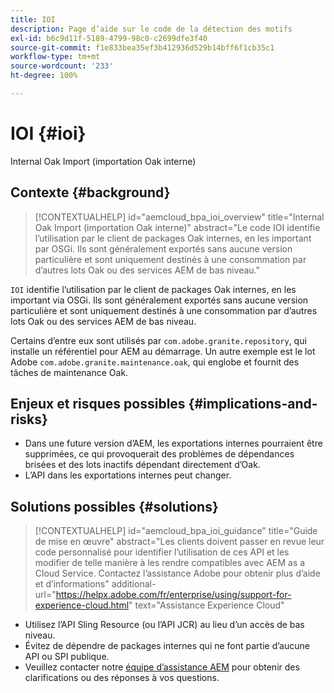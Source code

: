 ```yaml
---
title: IOI
description: Page d’aide sur le code de la détection des motifs
exl-id: b6c9d11f-5189-4799-98c0-c2699dfe3f40
source-git-commit: f1e833bea35ef3b412936d529b14bff6f1cb35c1
workflow-type: tm+mt
source-wordcount: '233'
ht-degree: 100%

---
```


# IOI {#ioi}

Internal Oak Import (importation Oak interne)

## Contexte {#background}

>[!CONTEXTUALHELP]
>id="aemcloud_bpa_ioi_overview"
>title="Internal Oak Import (importation Oak interne)"
>abstract="Le code IOI identifie l’utilisation par le client de packages Oak internes, en les important par OSGi. Ils sont généralement exportés sans aucune version particulière et sont uniquement destinés à une consommation par d’autres lots Oak ou des services AEM de bas niveau."

`IOI` identifie l’utilisation par le client de packages Oak internes, en les important via OSGi. Ils sont généralement exportés sans aucune version particulière et sont uniquement destinés à une consommation par d’autres lots Oak ou des services AEM de bas niveau.

Certains d’entre eux sont utilisés par `com.adobe.granite.repository`, qui installe un référentiel pour AEM au démarrage. Un autre exemple est le lot Adobe `com.adobe.granite.maintenance.oak`, qui englobe et fournit des tâches de maintenance Oak.

## Enjeux et risques possibles {#implications-and-risks}

* Dans une future version d’AEM, les exportations internes pourraient être supprimées, ce qui provoquerait des problèmes de dépendances brisées et des lots inactifs dépendant directement d’Oak.
* L’API dans les exportations internes peut changer.

## Solutions possibles {#solutions}

>[!CONTEXTUALHELP]
>id="aemcloud_bpa_ioi_guidance"
>title="Guide de mise en œuvre"
>abstract="Les clients doivent passer en revue leur code personnalisé pour identifier l’utilisation de ces API et les modifier de telle manière à les rendre compatibles avec AEM as a Cloud Service. Contactez l’assistance Adobe pour obtenir plus d’aide et d’informations"
>additional-url="https://helpx.adobe.com/fr/enterprise/using/support-for-experience-cloud.html" text="Assistance Experience Cloud"

* Utilisez l’API Sling Resource (ou l’API JCR) au lieu d’un accès de bas niveau.
* Évitez de dépendre de packages internes qui ne font partie d’aucune API ou SPI publique.
* Veuillez contacter notre [équipe d’assistance AEM](https://helpx.adobe.com/fr/enterprise/using/support-for-experience-cloud.html) pour obtenir des clarifications ou des réponses à vos questions.

